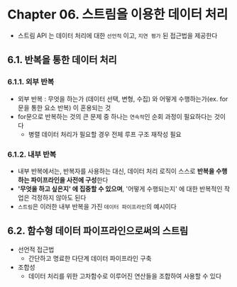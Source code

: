 # Chapter 06. 스트림을 이용한 데이터 처리

- 스트림 API 는 데이터 처리에 대한 `선언적` 이고, `지연 평가` 된 접근법을 제공한다

## 6.1. 반복을 통한 데이터 처리

### 6.1.1. 외부 반복
- 외부 반복 : 무엇을 하는가 (데이터 선택, 변형, 수집) 와 어떻게 수행하는가(ex. for 문을 통한 요소 반복) 이 혼용되는 것
- for문으로 반복하는 것의 큰 문제 중 하나는 `연속적`인 순회 과정이 필요하다는 것이다
  - 병렬 데이터 처리가 필요할 경우 전체 루프 구조 재작성 필요

### 6.1.2. 내부 반복
- 내부 반복에서는, 반복자를 사용하는 대신, 데이터 처리 로직이 스스로 **반복을 수행하는 파이프라인을 사전에 구성**한다
- **'무엇을 하고 싶은지' 에 집중할 수 있으며**, '어떻게 수행되는지' 에 대한 반복적인 작업은 걱정하지 않아도 된다
- `스트림`은 이러한 내부 반복을 가진 `데이터 파이프라인`의 예시이다

## 6.2. 함수형 데이터 파이프라인으로써의 스트림
- 선언적 접근법
  - 간단하고 명료한 다단계 데이터 파이프라인 구축
- 조합성
  - 데이터 처리를 위한 고차함수로 이루어진 연산들을 조합하여 사용할 수 있다
